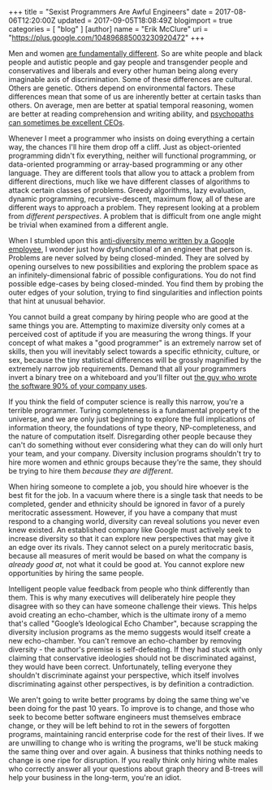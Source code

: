 +++
title = "Sexist Programmers Are Awful Engineers"
date = 2017-08-06T12:20:00Z
updated = 2017-09-05T18:08:49Z
blogimport = true 
categories = [ "blog" ]
[author]
	name = "Erik McClure"
	uri = "https://plus.google.com/104896885003230920472"
+++

Men and women [are fundamentally different](https://stanmed.stanford.edu/2017spring/how-mens-and-womens-brains-are-different.html). So are white people and black people and autistic people and gay people and transgender people and conservatives and liberals and every other human being along every imaginable axis of discrimination. Some of these differences are cultural. Others are genetic. Others depend on environmental factors. These differences mean that some of us are inherently better at certain tasks than others. On average, men are better at spatial temporal reasoning, women are better at reading comprehension and writing ability, and [psychopaths can sometimes be excellent CEOs](https://www.forbes.com/sites/jeffbercovici/2011/06/14/why-some-psychopaths-make-great-ceos/#749d149f261a).

Whenever I meet a programmer who insists on doing everything a certain way, the chances I'll hire them drop off a cliff. Just as object-oriented programming didn't fix everything, neither will functional programming, or data-oriented programming or array-based programming or any other language. They are different tools that allow you to attack a problem from different directions, much like we have different classes of algorithms to attack certain classes of problems. Greedy algorithms, lazy evaluation, dynamic programming, recursive-descent, maximum flow, all of these are different ways to approach a problem. They represent looking at a problem from *different perspectives*. A problem that is difficult from one angle might be trivial when examined from a different angle.

When I stumbled upon this [anti-diversity memo written by a Google employee](http://gizmodo.com/exclusive-heres-the-full-10-page-anti-diversity-screed-1797564320), I wonder just how dysfunctional of an engineer that person is. Problems are never solved by being closed-minded. They are solved by opening ourselves to new possibilities and exploring the problem space as an infinitely-dimensional fabric of possible configurations. You do not find possible edge-cases by being closed-minded. You find them by probing the outer edges of your solution, trying to find singularities and inflection points that hint at unusual behavior.

You cannot build a great company by hiring people who are good at the same things you are. Attempting to maximize diversity only comes at a perceived cost of aptitude if you are measuring the wrong things. If your concept of what makes a "good programmer" is an extremely narrow set of skills, then you will inevitably select towards a specific ethnicity, culture, or sex, because the tiny statistical differences will be grossly magnified by the extremely narrow job requirements. Demand that all your programmers invert a binary tree on a whiteboard and you'll filter out [the guy who wrote the software 90% of your company uses](https://twitter.com/mxcl/status/608682016205344768?lang=en).

If you think the field of computer science is really this narrow, you're a terrible programmer. Turing completeness is a fundamental property of the universe, and we are only just beginning to explore the full implications of information theory, the foundations of type theory, NP-completeness, and the nature of computation itself. Disregarding other people because they can't do something without ever considering what they can do will only hurt your team, and your company. Diversity inclusion programs shouldn't try to hire more women and ethnic groups because they're the same, they should be trying to hire them *because they are different*.

When hiring someone to complete a job, you should hire whoever is the best fit for the job. In a vacuum where there is a single task that needs to be completed, gender and ethnicity should be ignored in favor of a purely meritocratic assessment. However, if you have a company that must respond to a changing world, diversity can reveal solutions you never even knew existed. An established company like Google must actively seek to increase diversity so that it can explore new perspectives that may give it an edge over its rivals. They cannot select on a purely meritocratic basis, because all measures of merit would be based on what the company is *already good at*, not what it could be good at. You cannot explore new opportunities by hiring the same people.

Intelligent people value feedback from people who think differently than them. This is why many executives will deliberately hire people they disagree with so they can have someone challenge their views. This helps avoid creating an echo-chamber, which is the ultimate irony of a memo that's called "Google’s Ideological Echo Chamber", because scrapping the diversity inclusion programs as the memo suggests would itself create a new echo-chamber. You can't remove an echo-chamber by removing diversity - the author's premise is self-defeating. If they had stuck with only claiming that conservative ideologies should not be discriminated against, they would have been correct. Unfortunately, telling everyone they shouldn't discriminate against your perspective, which itself involves discriminating against other perspectives, is by definition a contradiction.

We aren't going to write better programs by doing the same thing we've been doing for the past 10 years. To improve is to change, and those who seek to become better software engineers must themselves embrace change, or they will be left behind to rot in the sewers of forgotten programs, maintaining rancid enterprise code for the rest of their lives. If we are unwilling to change who is writing the programs, we'll be stuck making the same thing over and over again. A business that thinks nothing needs to change is one ripe for disruption. If you really think only hiring white males who correctly answer all your questions about graph theory and B-trees will help your business in the long-term, you're an idiot.
